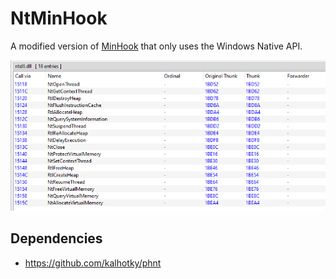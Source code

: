 # NtMinHook
A modified version of [MinHook](https://github.com/TsudaKageyu/minhook/) that only uses the Windows Native API.

![](assets/imports.png)

## Dependencies
- https://github.com/kalhotky/phnt